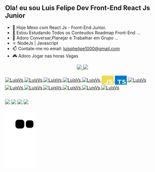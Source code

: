 ## Ola! eu sou Luis Felipe Dev Front-End React Js Junior 


- 🔭 Hoje Mexo com React Js - Front-End Junior.
- 🌱 Estou Estudando Todos os Conteudos Roadmap Front-End  ...
- 💬 Adoro Conversar,Planejar e Trabalhar em Grupo ...
- ⚛️ NodeJs | Javascript
- 📫 Contate-me no email: luisphelipe1000@gmail.com
- 🎮 Adoro Jogar nas horas Vagas

<div align="center">
  <a href="https://github.com/GuilhaoF">
  <img height="180em" src="https://github-readme-stats.vercel.app/api?username=guilhaof&show_icons=true&theme=dracula&include_all_commits=true&count_private=true"/>
  <img height="180em" src="https://github-readme-stats.vercel.app/api/top-langs/?username=guilhaof&layout=compact&langs_count=7&theme=dracula"/>
</div
<div style="display: inline_block"><br>
  <img align="center" alt="LuisVs" height="30" width="40" src="https://cdn.jsdelivr.net/gh/devicons/devicon/icons/nextjs/nextjs-original-wordmark.svg">
  <img align="center" alt="LuisVs" height="30" width="40" src="https://cdn.jsdelivr.net/gh/devicons/devicon/icons/react/react-original-wordmark.svg">
   <img align="center" alt="LuisVs" height="30" width="40" src="https://cdn.jsdelivr.net/gh/devicons/devicon/icons/html5/html5-original-wordmark.svg">
   <img align="center" alt="LuisVs" height="30" width="40" src="https://cdn.jsdelivr.net/gh/devicons/devicon/icons/css3/css3-original-wordmark.svg">
   <img align="center" alt="LuisVs" height="30" width="40" src="https://cdn.jsdelivr.net/gh/devicons/devicon/icons/bootstrap/bootstrap-plain-wordmark.svg">
  <img align="center" alt="luis-Js" height="30" width="40" src="https://raw.githubusercontent.com/devicons/devicon/master/icons/javascript/javascript-plain.svg">
  <img align="center" alt="Luis-Ts" height="30" width="40" src="https://raw.githubusercontent.com/devicons/devicon/master/icons/typescript/typescript-plain.svg">
  <img align="center" alt="LuisVs" height="30" width="40" src="https://cdn.jsdelivr.net/gh/devicons/devicon/icons/vscode/vscode-original-wordmark.svg">
  <img align="center" alt="LuisVs" height="30" width="40" src="https://cdn.jsdelivr.net/gh/devicons/devicon/icons/npm/npm-original-wordmark.svg">
  <img align="center" alt="LuisVs" height="30" width="40" src="https://cdn.jsdelivr.net/gh/devicons/devicon/icons/figma/figma-original.svg">
  <img align="center" alt="LuisVs" height="30" width="40" src="https://cdn.jsdelivr.net/gh/devicons/devicon/icons/git/git-original-wordmark.svg">
  <img align="center" alt="LuisVs" height="30" width="40" src="https://cdn.jsdelivr.net/gh/devicons/devicon/icons/yarn/yarn-original-wordmark.svg">
  <img align="center" alt="LuisVs" height="30" width="40" src="https://cdn.jsdelivr.net/gh/devicons/devicon/icons/markdown/markdown-original.svg">
  <img align="center" alt="LuisVs" height="30" width="40" src="https://cdn.jsdelivr.net/gh/devicons/devicon/icons/jamstack/jamstack-original-wordmark.svg">
</div>

 ##
  
  <div>
  <a href="https://instagram.com/forsythe.js" target="_blank"><img src="https://img.shields.io/badge/-Instagram-%23E4405F?style=for-the-badge&logo=instagram&logoColor=white" target="_blank"></a>
 <a href="https://discord.gg/" target="_blank"><img src="https://img.shields.io/badge/Discord-7289DA?style=for-the-badge&logo=discord&logoColor=white" target="_blank"></a> 
  <a href = "mailto:luisphelipe1000@gmail.com"><img src="https://img.shields.io/badge/-Gmail-%23333?style=for-the-badge&logo=gmail&logoColor=white" target="_blank"></a>
  <a href="https://www.linkedin.com/in/luis-f-33479311a" target="_blank"><img src="https://img.shields.io/badge/-LinkedIn-%230077B5?style=for-the-badge&logo=linkedin&logoColor=white" target="_blank">
    </a> 
    
![Snake animation](https://github.com/Guilhaof/Guilhaof/blob/output/github-contribution-grid-snake.svg)
    
  </div>
  
